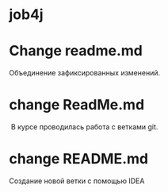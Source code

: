 # job4j
# Change readme.md
Объединение зафиксированных изменений.
# change ReadMe.md
 В курсе проводилась работа с ветками git.
# change README.md
Создание новой ветки с помощью IDEA